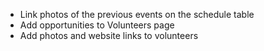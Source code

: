 - Link photos of the previous events on the schedule table
- Add opportunities to Volunteers page
- Add photos and website links to volunteers

